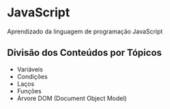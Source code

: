# JavaScript

Aprendizado da linguagem de programação JavaScript

## Divisão dos Conteúdos por Tópicos

- Variáveis
- Condições
- Laços
- Funções
- Árvore DOM (Document Object Model)
